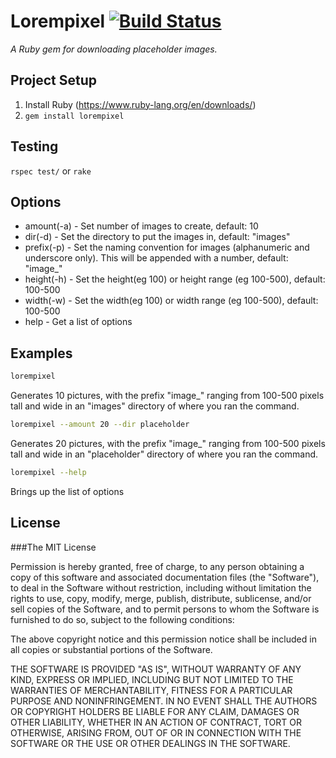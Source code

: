 # Lorempixel [![Build Status](https://travis-ci.org/xeraseth/lorempixel_gem.png)](https://travis-ci.org/xeraseth/lorempixel_gem)

_A Ruby gem for downloading placeholder images._

## Project Setup

1. Install Ruby (https://www.ruby-lang.org/en/downloads/)
2. ```gem install lorempixel ```


## Testing

```rspec test/```
or
``` rake ```


## Options

* amount(-a) - Set number of images to create, default: 10
* dir(-d) - Set the directory to put the images in, default: "images"
* prefix(-p) - Set the naming convention for images (alphanumeric and underscore only). This will be appended with a number, default: "image_"
* height(-h) - Set the height(eg 100) or height range (eg 100-500), default: 100-500
* width(-w) - Set the width(eg 100) or width range (eg 100-500), default: 100-500
* help - Get a list of options


## Examples

```sh
lorempixel
```
Generates 10 pictures, with the prefix "image_" ranging from 100-500 pixels tall and wide in an "images" directory of where you ran the command.

```sh
lorempixel --amount 20 --dir placeholder
```
Generates 20 pictures, with the prefix "image_" ranging from 100-500 pixels tall and wide in an "placeholder" directory of where you ran the command.

```sh
lorempixel --help
```
Brings up the list of options


## License
###The MIT License

Permission is hereby granted, free of charge, to any person obtaining a copy of this software and associated documentation files (the "Software"), to deal in the Software without restriction, including without limitation the rights to use, copy, modify, merge, publish, distribute, sublicense, and/or sell copies of the Software, and to permit persons to whom the Software is furnished to do so, subject to the following conditions:

The above copyright notice and this permission notice shall be included in all copies or substantial portions of the Software.

THE SOFTWARE IS PROVIDED "AS IS", WITHOUT WARRANTY OF ANY KIND, EXPRESS OR IMPLIED, INCLUDING BUT NOT LIMITED TO THE WARRANTIES OF MERCHANTABILITY, FITNESS FOR A PARTICULAR PURPOSE AND NONINFRINGEMENT. IN NO EVENT SHALL THE AUTHORS OR COPYRIGHT HOLDERS BE LIABLE FOR ANY CLAIM, DAMAGES OR OTHER LIABILITY, WHETHER IN AN ACTION OF CONTRACT, TORT OR OTHERWISE, ARISING FROM, OUT OF OR IN CONNECTION WITH THE SOFTWARE OR THE USE OR OTHER DEALINGS IN THE SOFTWARE.

